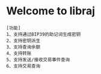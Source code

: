 # Welcome to libraj

```
[功能]
1、支持通过BIP39的助记词生成密钥
2、支持密钥派生
3、支持查询余额
4、支持转账
5、支持发送/接收交易事件查询
6、支持交易查询
```
